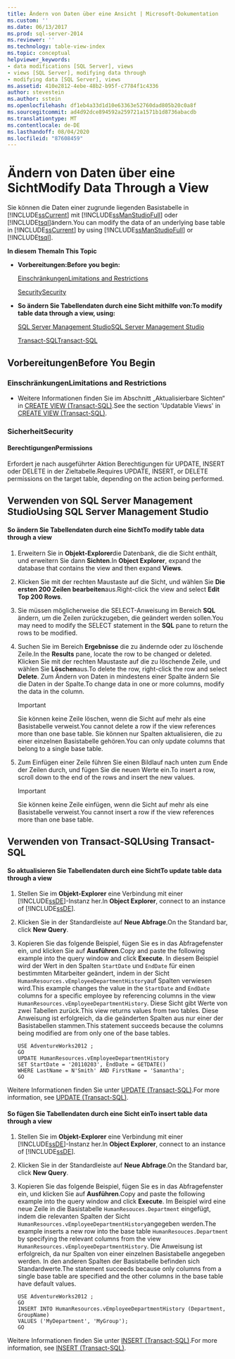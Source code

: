```yaml
---
title: Ändern von Daten über eine Ansicht | Microsoft-Dokumentation
ms.custom: ''
ms.date: 06/13/2017
ms.prod: sql-server-2014
ms.reviewer: ''
ms.technology: table-view-index
ms.topic: conceptual
helpviewer_keywords:
- data modifications [SQL Server], views
- views [SQL Server], modifying data through
- modifying data [SQL Server], views
ms.assetid: 410e2812-4ebe-48b2-b95f-c7784f1c4336
author: stevestein
ms.author: sstein
ms.openlocfilehash: df1eb4a33d1d10e63363e52760dad805b20c0a8f
ms.sourcegitcommit: ad4d92dce894592a259721a1571b1d8736abacdb
ms.translationtype: MT
ms.contentlocale: de-DE
ms.lasthandoff: 08/04/2020
ms.locfileid: "87608459"
---
```

# <a name="modify-data-through-a-view"></a><span data-ttu-id="14993-102">Ändern von Daten über eine Sicht</span><span class="sxs-lookup"><span data-stu-id="14993-102">Modify Data Through a View</span></span>
  <span data-ttu-id="14993-103">Sie können die Daten einer zugrunde liegenden Basistabelle in [!INCLUDE[ssCurrent](../../includes/sscurrent-md.md)] mit [!INCLUDE[ssManStudioFull](../../includes/ssmanstudiofull-md.md)] oder [!INCLUDE[tsql](../../includes/tsql-md.md)]ändern.</span><span class="sxs-lookup"><span data-stu-id="14993-103">You can modify the data of an underlying base table in [!INCLUDE[ssCurrent](../../includes/sscurrent-md.md)] by using [!INCLUDE[ssManStudioFull](../../includes/ssmanstudiofull-md.md)] or [!INCLUDE[tsql](../../includes/tsql-md.md)].</span></span>  
  
 <span data-ttu-id="14993-104">**In diesem Thema**</span><span class="sxs-lookup"><span data-stu-id="14993-104">**In This Topic**</span></span>  
  
-   <span data-ttu-id="14993-105">**Vorbereitungen:**</span><span class="sxs-lookup"><span data-stu-id="14993-105">**Before you begin:**</span></span>  
  
     [<span data-ttu-id="14993-106">Einschränkungen</span><span class="sxs-lookup"><span data-stu-id="14993-106">Limitations and Restrictions</span></span>](#Restrictions)  
  
     [<span data-ttu-id="14993-107">Security</span><span class="sxs-lookup"><span data-stu-id="14993-107">Security</span></span>](#Security)  
  
-   <span data-ttu-id="14993-108">**So ändern Sie Tabellendaten durch eine Sicht mithilfe von:**</span><span class="sxs-lookup"><span data-stu-id="14993-108">**To modify table data through a view, using:**</span></span>  
  
     [<span data-ttu-id="14993-109">SQL Server Management Studio</span><span class="sxs-lookup"><span data-stu-id="14993-109">SQL Server Management Studio</span></span>](#SSMSProcedure)  
  
     [<span data-ttu-id="14993-110">Transact-SQL</span><span class="sxs-lookup"><span data-stu-id="14993-110">Transact-SQL</span></span>](#TsqlProcedure)  
  
##  <a name="before-you-begin"></a><a name="BeforeYouBegin"></a> <span data-ttu-id="14993-111">Vorbereitungen</span><span class="sxs-lookup"><span data-stu-id="14993-111">Before You Begin</span></span>  
  
###  <a name="limitations-and-restrictions"></a><a name="Restrictions"></a> <span data-ttu-id="14993-112">Einschränkungen</span><span class="sxs-lookup"><span data-stu-id="14993-112">Limitations and Restrictions</span></span>  
  
-   <span data-ttu-id="14993-113">Weitere Informationen finden Sie im Abschnitt „Aktualisierbare Sichten“ in [CREATE VIEW &#40;Transact-SQL&#41;](/sql/t-sql/statements/create-view-transact-sql).</span><span class="sxs-lookup"><span data-stu-id="14993-113">See the section 'Updatable Views' in [CREATE VIEW &#40;Transact-SQL&#41;](/sql/t-sql/statements/create-view-transact-sql).</span></span>  
  
###  <a name="security"></a><a name="Security"></a> <span data-ttu-id="14993-114">Sicherheit</span><span class="sxs-lookup"><span data-stu-id="14993-114">Security</span></span>  
  
####  <a name="permissions"></a><a name="Permissions"></a> <span data-ttu-id="14993-115">Berechtigungen</span><span class="sxs-lookup"><span data-stu-id="14993-115">Permissions</span></span>  
 <span data-ttu-id="14993-116">Erfordert je nach ausgeführter Aktion Berechtigungen für UPDATE, INSERT oder DELETE in der Zieltabelle.</span><span class="sxs-lookup"><span data-stu-id="14993-116">Requires UPDATE, INSERT, or DELETE permissions on the target table, depending on the action being performed.</span></span>  
  
##  <a name="using-sql-server-management-studio"></a><a name="SSMSProcedure"></a> <span data-ttu-id="14993-117">Verwenden von SQL Server Management Studio</span><span class="sxs-lookup"><span data-stu-id="14993-117">Using SQL Server Management Studio</span></span>  
  
#### <a name="to-modify-table-data-through-a-view"></a><span data-ttu-id="14993-118">So ändern Sie Tabellendaten durch eine Sicht</span><span class="sxs-lookup"><span data-stu-id="14993-118">To modify table data through a view</span></span>  
  
1.  <span data-ttu-id="14993-119">Erweitern Sie in **Objekt-Explorer**die Datenbank, die die Sicht enthält, und erweitern Sie dann **Sichten**.</span><span class="sxs-lookup"><span data-stu-id="14993-119">In **Object Explorer**, expand the database that contains the view and then expand **Views**.</span></span>  
  
2.  <span data-ttu-id="14993-120">Klicken Sie mit der rechten Maustaste auf die Sicht, und wählen Sie **Die ersten 200 Zeilen bearbeiten**aus.</span><span class="sxs-lookup"><span data-stu-id="14993-120">Right-click the view and select **Edit Top 200 Rows**.</span></span>  
  
3.  <span data-ttu-id="14993-121">Sie müssen möglicherweise die SELECT-Anweisung im Bereich **SQL** ändern, um die Zeilen zurückzugeben, die geändert werden sollen.</span><span class="sxs-lookup"><span data-stu-id="14993-121">You may need to modify the SELECT statement in the **SQL** pane to return the rows to be modified.</span></span>  
  
4.  <span data-ttu-id="14993-122">Suchen Sie im Bereich **Ergebnisse** die zu ändernde oder zu löschende Zeile.</span><span class="sxs-lookup"><span data-stu-id="14993-122">In the **Results** pane, locate the row to be changed or deleted.</span></span> <span data-ttu-id="14993-123">Klicken Sie mit der rechten Maustaste auf die zu löschende Zeile, und wählen Sie **Löschen**aus.</span><span class="sxs-lookup"><span data-stu-id="14993-123">To delete the row, right-click the row and select **Delete**.</span></span> <span data-ttu-id="14993-124">Zum Ändern von Daten in mindestens einer Spalte ändern Sie die Daten in der Spalte.</span><span class="sxs-lookup"><span data-stu-id="14993-124">To change data in one or more columns, modify the data in the column.</span></span>  
  
    > [!IMPORTANT]  
    >  <span data-ttu-id="14993-125">Sie können keine Zeile löschen, wenn die Sicht auf mehr als eine Basistabelle verweist.</span><span class="sxs-lookup"><span data-stu-id="14993-125">You cannot delete a row if the view references more than one base table.</span></span> <span data-ttu-id="14993-126">Sie können nur Spalten aktualisieren, die zu einer einzelnen Basistabelle gehören.</span><span class="sxs-lookup"><span data-stu-id="14993-126">You can only update columns that belong to a single base table.</span></span>  
  
5.  <span data-ttu-id="14993-127">Zum Einfügen einer Zeile führen Sie einen Bildlauf nach unten zum Ende der Zeilen durch, und fügen Sie die neuen Werte ein.</span><span class="sxs-lookup"><span data-stu-id="14993-127">To insert a row, scroll down to the end of the rows and insert the new values.</span></span>  
  
    > [!IMPORTANT]  
    >  <span data-ttu-id="14993-128">Sie können keine Zeile einfügen, wenn die Sicht auf mehr als eine Basistabelle verweist.</span><span class="sxs-lookup"><span data-stu-id="14993-128">You cannot insert a row if the view references more than one base table.</span></span>  
  
##  <a name="using-transact-sql"></a><a name="TsqlProcedure"></a> <span data-ttu-id="14993-129">Verwenden von Transact-SQL</span><span class="sxs-lookup"><span data-stu-id="14993-129">Using Transact-SQL</span></span>  
  
#### <a name="to-update-table-data-through-a-view"></a><span data-ttu-id="14993-130">So aktualisieren Sie Tabellendaten durch eine Sicht</span><span class="sxs-lookup"><span data-stu-id="14993-130">To update table data through a view</span></span>  
  
1.  <span data-ttu-id="14993-131">Stellen Sie im **Objekt-Explorer** eine Verbindung mit einer [!INCLUDE[ssDE](../../../includes/ssde-md.md)]-Instanz her.</span><span class="sxs-lookup"><span data-stu-id="14993-131">In **Object Explorer**, connect to an instance of [!INCLUDE[ssDE](../../../includes/ssde-md.md)].</span></span>  
  
2.  <span data-ttu-id="14993-132">Klicken Sie in der Standardleiste auf **Neue Abfrage**.</span><span class="sxs-lookup"><span data-stu-id="14993-132">On the Standard bar, click **New Query**.</span></span>  
  
3.  <span data-ttu-id="14993-133">Kopieren Sie das folgende Beispiel, fügen Sie es in das Abfragefenster ein, und klicken Sie auf **Ausführen**.</span><span class="sxs-lookup"><span data-stu-id="14993-133">Copy and paste the following example into the query window and click **Execute**.</span></span> <span data-ttu-id="14993-134">In diesem Beispiel wird der Wert in den Spalten `StartDate` und `EndDate` für einen bestimmten Mitarbeiter geändert, indem in der Sicht `HumanResources.vEmployeeDepartmentHistory`auf Spalten verwiesen wird.</span><span class="sxs-lookup"><span data-stu-id="14993-134">This example changes the value in the `StartDate` and `EndDate` columns for a specific employee by referencing columns in the view `HumanResources.vEmployeeDepartmentHistory`.</span></span> <span data-ttu-id="14993-135">Diese Sicht gibt Werte von zwei Tabellen zurück.</span><span class="sxs-lookup"><span data-stu-id="14993-135">This view returns values from two tables.</span></span> <span data-ttu-id="14993-136">Diese Anweisung ist erfolgreich, da die geänderten Spalten aus nur einer der Basistabellen stammen.</span><span class="sxs-lookup"><span data-stu-id="14993-136">This statement succeeds because the columns being modified are from only one of the base tables.</span></span>  
  
    ```  
    USE AdventureWorks2012 ;   
    GO  
    UPDATE HumanResources.vEmployeeDepartmentHistory  
    SET StartDate = '20110203', EndDate = GETDATE()   
    WHERE LastName = N'Smith' AND FirstName = 'Samantha';   
    GO  
    ```  
  
 <span data-ttu-id="14993-137">Weitere Informationen finden Sie unter [UPDATE &#40;Transact-SQL&#41;](/sql/t-sql/queries/update-transact-sql).</span><span class="sxs-lookup"><span data-stu-id="14993-137">For more information, see [UPDATE &#40;Transact-SQL&#41;](/sql/t-sql/queries/update-transact-sql).</span></span>  
  
#### <a name="to-insert-table-data-through-a-view"></a><span data-ttu-id="14993-138">So fügen Sie Tabellendaten durch eine Sicht ein</span><span class="sxs-lookup"><span data-stu-id="14993-138">To insert table data through a view</span></span>  
  
1.  <span data-ttu-id="14993-139">Stellen Sie im **Objekt-Explorer** eine Verbindung mit einer [!INCLUDE[ssDE](../../../includes/ssde-md.md)]-Instanz her.</span><span class="sxs-lookup"><span data-stu-id="14993-139">In **Object Explorer**, connect to an instance of [!INCLUDE[ssDE](../../../includes/ssde-md.md)].</span></span>  
  
2.  <span data-ttu-id="14993-140">Klicken Sie in der Standardleiste auf **Neue Abfrage**.</span><span class="sxs-lookup"><span data-stu-id="14993-140">On the Standard bar, click **New Query**.</span></span>  
  
3.  <span data-ttu-id="14993-141">Kopieren Sie das folgende Beispiel, fügen Sie es in das Abfragefenster ein, und klicken Sie auf **Ausführen**.</span><span class="sxs-lookup"><span data-stu-id="14993-141">Copy and paste the following example into the query window and click **Execute**.</span></span> <span data-ttu-id="14993-142">Im Beispiel wird eine neue Zeile in die Basistabelle `HumanResouces.Department` eingefügt, indem die relevanten Spalten der Sicht `HumanResources.vEmployeeDepartmentHistory`angegeben werden.</span><span class="sxs-lookup"><span data-stu-id="14993-142">The example inserts a new row into the base table `HumanResouces.Department` by specifying the relevant columns from the view `HumanResources.vEmployeeDepartmentHistory`.</span></span> <span data-ttu-id="14993-143">Die Anweisung ist erfolgreich, da nur Spalten von einer einzelnen Basistabelle angegeben werden. In den anderen Spalten der Basistabelle befinden sich Standardwerte.</span><span class="sxs-lookup"><span data-stu-id="14993-143">The statement succeeds because only columns from a single base table are specified and the other columns in the base table have default values.</span></span>  
  
    ```  
    USE AdventureWorks2012 ;  
    GO  
    INSERT INTO HumanResources.vEmployeeDepartmentHistory (Department, GroupName)   
    VALUES ('MyDepartment', 'MyGroup');   
    GO  
    ```  
  
 <span data-ttu-id="14993-144">Weitere Informationen finden Sie unter [INSERT &#40;Transact-SQL&#41;](/sql/t-sql/statements/insert-transact-sql).</span><span class="sxs-lookup"><span data-stu-id="14993-144">For more information, see [INSERT &#40;Transact-SQL&#41;](/sql/t-sql/statements/insert-transact-sql).</span></span>  
  
  
